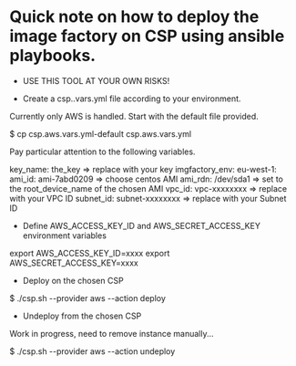 # Quick note on how to deploy the image factory on CSP using ansible playbooks.

- USE THIS TOOL AT YOUR OWN RISKS!

- Create a csp.<csp>.vars.yml file according to your environment.

Currently only AWS is handled. Start with the default file provided.

$ cp csp.aws.vars.yml-default csp.aws.vars.yml

Pay particular attention to the following variables. 

key_name: the_key               => replace with your key
imgfactory_env:
  eu-west-1:
    ami_id: ami-7abd0209        => choose centos AMI
    ami_rdn: /dev/sda1          => set to the root_device_name of the chosen AMI
    vpc_id: vpc-xxxxxxxx        => replace with your VPC ID
    subnet_id: subnet-xxxxxxxx  => replace with your Subnet ID

- Define AWS_ACCESS_KEY_ID and AWS_SECRET_ACCESS_KEY environment variables

export AWS_ACCESS_KEY_ID=xxxx
export AWS_SECRET_ACCESS_KEY=xxxx

- Deploy on the chosen CSP

$ ./csp.sh --provider aws --action deploy

- Undeploy from the chosen CSP

Work in progress, need to remove instance manually...

$ ./csp.sh --provider aws --action undeploy


